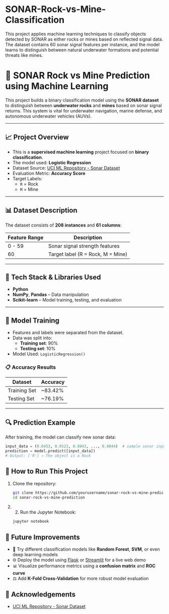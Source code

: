 # SONAR-Rock-vs-Mine-Classification
This project applies machine learning techniques to classify objects detected by SONAR as either rocks or mines based on reflected signal data. The dataset contains 60 sonar signal features per instance, and the model learns to distinguish between natural underwater formations and potential threats like mines.
# 🧭 SONAR Rock vs Mine Prediction using Machine Learning

This project builds a binary classification model using the **SONAR dataset** to distinguish between **underwater rocks** and **mines** based on sonar signal returns. This system is vital for underwater navigation, marine defense, and autonomous underwater vehicles (AUVs).

---

## 📈 Project Overview

- This is a **supervised machine learning** project focused on **binary classification**.
- The model used: **Logistic Regression**
- Dataset Source: [UCI ML Repository - Sonar Dataset](https://archive.ics.uci.edu/ml/datasets/Connectionist+Bench+%28Sonar,+Mines+vs.+Rocks%29)
- Evaluation Metric: **Accuracy Score**
- Target Labels:  
  - `R` = Rock  
  - `M` = Mine

---

## 📊 Dataset Description

The dataset consists of **208 instances** and **61 columns**:

| Feature Range | Description                       |
|---------------|-----------------------------------|
| 0 - 59        | Sonar signal strength features     |
| 60            | Target label (R = Rock, M = Mine) |

---

## 🔧 Tech Stack & Libraries Used

- **Python**
- **NumPy**, **Pandas** – Data manipulation
- **Scikit-learn** – Model training, testing, and evaluation

---

## 🧠 Model Training

- Features and labels were separated from the dataset.
- Data was split into:
  - **Training set**: 90%
  - **Testing set**: 10%
- Model Used: `LogisticRegression()`

### 📋 Accuracy Results

| Dataset        | Accuracy     |
|----------------|--------------|
| Training Set   | ~83.42%      |
| Testing Set    | ~76.19%      |

---

## 🔍 Prediction Example

After training, the model can classify new sonar data:

```python
input_data = (0.0453, 0.0523, 0.0843, ..., 0.0044)  # sample sonar input
prediction = model.predict([input_data])
# Output: ['R'] → The object is a Rock
```
## 🚀 How to Run This Project

1. Clone the repository:
   ```bash
   git clone https://github.com/yourusername/sonar-rock-vs-mine-prediction.git 
   cd sonar-rock-vs-mine-prediction
   ```
2. 2. Run the Jupyter Notebook:
   ````bash
   jupyter notebook

## 📙 Future Improvements

- 🔧 Try different classification models like **Random Forest**, **SVM**, or even deep learning models
- 🌐 Deploy the model using [Flask](https://flask.palletsprojects.com/ ) or [Streamlit](https://streamlit.io/ ) for a live web demo
- 📊 Visualize performance metrics using a **confusion matrix** and **ROC curve**
- ⚖️ Add **K-Fold Cross-Validation** for more robust model evaluation

## 🙌 Acknowledgements

- [UCI ML Repository - Sonar Dataset](https://archive.ics.uci.edu/ml/datasets/Connectionist+Bench+ (Sonar,+Mines+vs.+Rocks))
